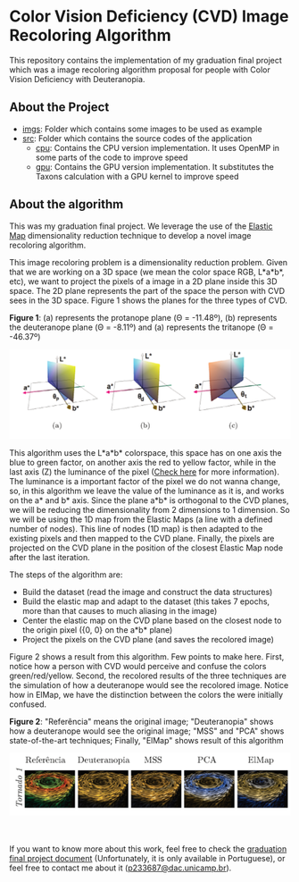 # **Color Vision Deficiency (CVD) Image Recoloring Algorithm**

This repository contains the implementation of my graduation final project which was a image recoloring algorithm proposal for people with Color Vision Deficiency with Deuteranopia. 

## **About the Project**
* [imgs](/imgs): Folder which contains some images to be used as example
* [src](/src): Folder which contains the source codes of the application
  * [cpu](/src/cpu/): Contains the CPU version implementation. It uses OpenMP in some parts of the code to improve speed
  * [gpu](/src/gpu/): Contains the GPU version implementation. It substitutes the Taxons calculation with a GPU kernel to improve speed

## **About the algorithm**
This was my graduation final project. We leverage the use of the [Elastic Map](http://bioinfo-out.curie.fr/projects/elmap/) dimensionality reduction technique to develop a novel image recoloring algorithm.

This image recoloring problem is a dimensionality reduction problem. Given that we are working on a 3D space (we mean the color space RGB, L\*a\*b\*, etc), we want to project the pixels of a image in a 2D plane inside this 3D space. The 2D plane represents the part of the space the person with CVD sees in the 3D space. Figure 1 shows the planes for the three types of CVD.

**Figure 1**: (a) represents the protanope plane (&Theta; = -11.48º), (b) represents the deuteranope plane (&Theta; = -8.11º) and (a) represents the tritanope (&Theta; = -46.37º) 

<div align="center"><img src="imgs/cvd-planes.png" width="600px"></div>

This algorithm uses the L\*a\*b\* colorspace, this space has on one axis the blue to green factor, on another axis the red to yellow factor, while in the last axis (Z) the luminance of the pixel ([Check here](https://en.wikipedia.org/wiki/CIELAB_color_space) for more information). The luminance is a important factor of the pixel we do not wanna change, so, in this algorithm we leave the value of the luminance as it is, and works on the a\* and b\* axis. Since the plane a\*b\* is orthogonal to the CVD planes, we will be reducing the dimensionality from 2 dimensions to 1 dimension. So we will be using the 1D map from the Elastic Maps (a line with a defined number of nodes). This line of nodes (1D map) is then adapted to the existing pixels and then mapped to the CVD plane. Finally, the pixels are projected on the CVD plane in the position of the closest Elastic Map node after the last iteration.

The steps of the algorithm are:
    
* Build the dataset (read the image and construct the data structures)
* Build the elastic map and adapt to the dataset (this takes 7 epochs, more than that causes to much aliasing in the image)
* Center the elastic map on the CVD plane based on the closest node to the origin pixel ({0, 0} on the a\*b\* plane)
* Project the pixels on the CVD plane (and saves the recolored image)

Figure 2 shows a result from this algorithm. Few points to make here. First, notice how a person with CVD would perceive and confuse the colors green/red/yellow. Second, the recolored results of the three techniques are the simulation of how a deuteranope would see the recolored image. Notice how in ElMap, we have the distinction between the colors the were initially confused.

**Figure 2**: "Referência" means the original image; "Deuteranopia" shows how a deuteranope would see the original image; "MSS" and "PCA" shows state-of-the-art techniques; Finally, "ElMap" shows result of this algorithm
<div align="center"><img  src="imgs/example.png" width="800px"></div>

<br><br>
If you want to know more about this work, feel free to check the [graduation final project document](https://repositorio.ufsc.br/bitstream/handle/123456789/192338/TCCFinal.pdf?sequence=1) (Unfortunately, it is only available in Portuguese), or feel free to contact me about it (p233687@dac.unicamp.br). 
